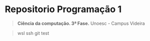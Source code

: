 # Repositorio Programação 1
> **Ciência da computação. 3ª Fase.** Unoesc - Campus Videira

> wsl ssh git test
